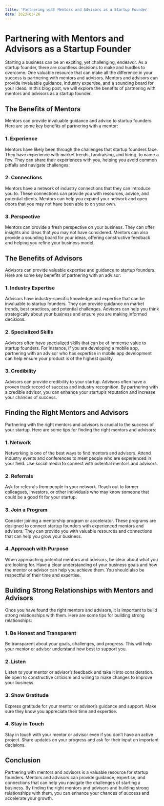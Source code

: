 ```yaml
---
title: 'Partnering with Mentors and Advisors as a Startup Founder'
date: 2023-03-26
---
```


# Partnering with Mentors and Advisors as a Startup Founder

Starting a business can be an exciting, yet challenging, endeavor. As a startup founder, there are countless decisions to make and hurdles to overcome. One valuable resource that can make all the difference in your success is partnering with mentors and advisors. Mentors and advisors can provide invaluable guidance, industry expertise, and a sounding board for your ideas. In this blog post, we will explore the benefits of partnering with mentors and advisors as a startup founder.

## The Benefits of Mentors

Mentors can provide invaluable guidance and advice to startup founders. Here are some key benefits of partnering with a mentor:

### 1. Experience

Mentors have likely been through the challenges that startup founders face. They have experience with market trends, fundraising, and hiring, to name a few. They can share their experiences with you, helping you avoid common pitfalls and navigate challenges.

### 2. Connections

Mentors have a network of industry connections that they can introduce you to. These connections can provide you with resources, advice, and potential clients. Mentors can help you expand your network and open doors that you may not have been able to on your own.

### 3. Perspective

Mentors can provide a fresh perspective on your business. They can offer insights and ideas that you may not have considered. Mentors can also provide a sounding board for your ideas, offering constructive feedback and helping you refine your business model.

## The Benefits of Advisors

Advisors can provide valuable expertise and guidance to startup founders. Here are some key benefits of partnering with an advisor:

### 1. Industry Expertise

Advisors have industry-specific knowledge and expertise that can be invaluable to startup founders. They can provide guidance on market trends, best practices, and potential challenges. Advisors can help you think strategically about your business and ensure you are making informed decisions.

### 2. Specialized Skills

Advisors often have specialized skills that can be of immense value to startup founders. For instance, if you are developing a mobile app, partnering with an advisor who has expertise in mobile app development can help ensure your product is of the highest quality.

### 3. Credibility

Advisors can provide credibility to your startup. Advisors often have a proven track record of success and industry recognition. By partnering with a credible advisor, you can enhance your startup’s reputation and increase your chances of success.

## Finding the Right Mentors and Advisors

Partnering with the right mentors and advisors is crucial to the success of your startup. Here are some tips for finding the right mentors and advisors:

### 1. Network

Networking is one of the best ways to find mentors and advisors. Attend industry events and conferences to meet people who are experienced in your field. Use social media to connect with potential mentors and advisors.

### 2. Referrals

Ask for referrals from people in your network. Reach out to former colleagues, investors, or other individuals who may know someone that could be a good fit for your startup.

### 3. Join a Program

Consider joining a mentorship program or accelerator. These programs are designed to connect startup founders with experienced mentors and advisors. They can provide you with valuable resources and connections that can help you grow your business.

### 4. Approach with Purpose

When approaching potential mentors and advisors, be clear about what you are looking for. Have a clear understanding of your business goals and how the mentor or advisor can help you achieve them. You should also be respectful of their time and expertise.

## Building Strong Relationships with Mentors and Advisors

Once you have found the right mentors and advisors, it is important to build strong relationships with them. Here are some tips for building strong relationships:

### 1. Be Honest and Transparent

Be transparent about your goals, challenges, and progress. This will help your mentor or advisor understand how best to support you.

### 2. Listen

Listen to your mentor or advisor’s feedback and take it into consideration. Be open to constructive criticism and willing to make changes to improve your business.

### 3. Show Gratitude

Express gratitude for your mentor or advisor’s guidance and support. Make sure they know you appreciate their time and expertise.

### 4. Stay in Touch

Stay in touch with your mentor or advisor even if you don’t have an active project. Share updates on your progress and ask for their input on important decisions.

## Conclusion

Partnering with mentors and advisors is a valuable resource for startup founders. Mentors and advisors can provide guidance, expertise, and connections that can help you navigate the challenges of starting a business. By finding the right mentors and advisors and building strong relationships with them, you can enhance your chances of success and accelerate your growth.
